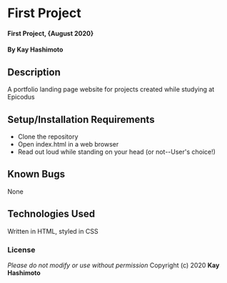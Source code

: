 # First Project
#### First Project, {August 2020}
#### By **Kay Hashimoto**
## Description
A portfolio landing page website for projects created while studying at Epicodus
## Setup/Installation Requirements
* Clone the repository
* Open index.html in a web browser
* Read out loud while standing on your head (or not--User's choice!)
## Known Bugs
None
## Technologies Used
Written in HTML, styled in CSS
### License
*Please do not modify or use without permission*
Copyright (c) 2020 **Kay Hashimoto**